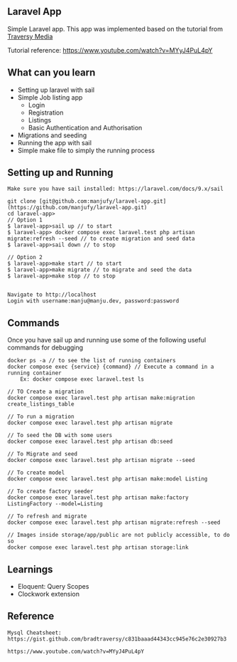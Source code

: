 ## Laravel App

Simple Laravel app. This app was implemented based on the tutorial from [Traversy Media](https://www.youtube.com/@TraversyMedia)

Tutorial reference: https://www.youtube.com/watch?v=MYyJ4PuL4pY

## What can you learn
 - Setting up laravel with sail
 - Simple Job listing app
   - Login
   - Registration
   - Listings
   - Basic Authentication and Authorisation
 - Migrations and seeding
 - Running the app with sail
 - Simple make file to simply the running process

## Setting up and Running

    Make sure you have sail installed: https://laravel.com/docs/9.x/sail

    git clone [git@github.com:manjufy/laravel-app.git](https://github.com/manjufy/laravel-app.git)
    cd laravel-app>
    // Option 1
    $ laravel-app>sail up // to start
    $ laravel-app> docker compose exec laravel.test php artisan migrate:refresh --seed // to create migration and seed data
    $ laravel-app>sail down // to stop

    // Option 2
    $ laravel-app>make start // to start
    $ laravel-app>make migrate // to migrate and seed the data
    $ laravel-app>make stop // to stop


    Navigate to http://localhost
    Login with username:manju@manju.dev, password:password

## Commands

Once you have sail up and running use some of the following useful commands for debugging

    docker ps -a // to see the list of running containers
    docker compose exec {service} {command} // Execute a command in a running container
        Ex: docker compose exec laravel.test ls

    // TO Create a migration
    docker compose exec laravel.test php artisan make:migration create_listings_table

    // To run a migration
    docker compose exec laravel.test php artisan migrate

    // To seed the DB with some users
    docker compose exec laravel.test php artisan db:seed

    // To Migrate and seed
    docker compose exec laravel.test php artisan migrate --seed

    // To create model
    docker compose exec laravel.test php artisan make:model Listing

    // To create factory seeder
    docker compose exec laravel.test php artisan make:factory ListingFactory --model=Listing

    // To refresh and migrate 
    docker compose exec laravel.test php artisan migrate:refresh --seed

    // Images inside storage/app/public are not publicly accessible, to do so
    docker compose exec laravel.test php artisan storage:link

## Learnings

- Eloquent: Query Scopes
- Clockwork extension


## Reference

    Mysql Cheatsheet: https://gist.github.com/bradtraversy/c831baaad44343cc945e76c2e30927b3

    https://www.youtube.com/watch?v=MYyJ4PuL4pY
